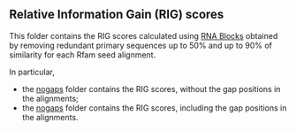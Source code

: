 ## Relative Information Gain (RIG) scores

This folder contains the RIG scores calculated using [RNA Blocks](../../outputs/RNA_Blocks/README.md) obtained by 
removing redundant primary sequences up to 50% and up to 90% of similarity for each Rfam seed alignment.

In particular,
- the [nogaps](nogaps) folder contains the RIG scores, without the gap positions in the alignments;
- the [nogaps](withgaps) folder contains the RIG scores, including the gap positions in the alignments.
